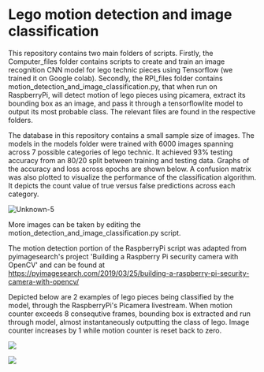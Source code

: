 # Lego motion detection and image classification

This repository contains two main folders of scripts. Firstly, the Computer_files folder contains scripts to create and train an image recognition CNN model for lego technic pieces using Tensorflow (we trained it on Google colab). Secondly, the RPI_files folder contains motion_detection_and_image_classification.py, that when run on RaspberryPi, will detect motion of lego pieces using picamera, extract its bounding box as an image, and pass it through a tensorflowlite model to output its most probable class. The relevant files are found in the respective folders.

The database in this repository contains a small sample size of images. The models in the models folder were trained with 6000 images spanning across 7 possible categories of lego technic. It achieved 93% testing accuracy from an 80/20 split between training and testing data. Graphs of the accuracy and loss across epochs are shown below. A confusion matrix was also plotted to visualize the performance of the classification algorithm. It depicts the count value of true versus false predictions across each category.

![Unknown-5](https://user-images.githubusercontent.com/91732309/190358182-58fa5671-263d-490b-8f54-616cb2daf764.png)

More images can be taken by editing the motion_detection_and_image_classification.py script.

The motion detection portion of the RaspberryPi script was adapted from pyimagesearch's project 'Building a Raspberry Pi security camera with OpenCV' and can be found at
https://pyimagesearch.com/2019/03/25/building-a-raspberry-pi-security-camera-with-opencv/

Depicted below are 2 examples of lego pieces being classified by the model, through the RaspberryPi's Picamera livestream. When motion counter exceeds 8 consequtive frames, bounding box is extracted and run through model, almost instantaneously outputting the class of lego. Image counter increases by 1 while motion counter is reset back to zero.


![](https://github.com/racketmaestro/Lego-motion-detection-and-image-recognition-ak-ag/blob/main/misc/lego_classification_1.gif)

![](https://github.com/racketmaestro/Lego-motion-detection-and-image-recognition-ak-ag/blob/main/misc/lego_classification_2.gif)

